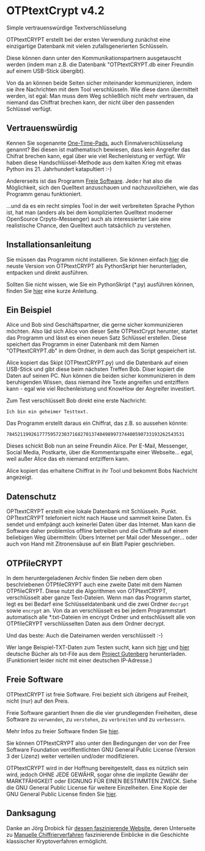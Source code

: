 # OTPtextCrypt v4.2
Simple vertrauenswürdige Textverschlüsselung

OTPtextCRYPT erstellt bei der ersten Verwendung zunächst eine einzigartige Datenbank mit vielen zufallsgenerierten Schlüsseln.

Diese können dann unter den Kommunikationspartnern ausgetauscht werden (indem man z.B. die Datenbank "OTPtextCRYPT.db einer Freundin auf einem USB-Stick übergibt).

Von da an können beide Seiten sicher miteinander kommunizieren, indem sie ihre Nachrichten mit dem Tool verschlüsseln. Wie diese dann übermittelt werden, ist egal: Man muss dem Weg schließlich nicht mehr vertrauen, da niemand das Chiffrat brechen kann, der nicht über den passenden Schlüssel verfügt.

## Vertrauenswürdig
Kennen Sie sogenannte [One-Time-Pads](https://de.wikipedia.org/wiki/One-Time-Pad), auch Einmalverschlüsselung genannt? Bei diesen ist mathematisch bewiesen, dass kein Angreifer das Chifrat brechen kann, egal über wie viel Rechenleistung er verfügt. Wir haben diese Handschlüssel-Methode aus dem kalten Krieg mit etwas Python ins 21. Jahrhundert katapultiert :-)

Andererseits ist das Programm [Freie Software](https://fsfe.org/freesoftware/freesoftware.de.html). Jede:r hat also die Möglichkeit, sich den Quelltext anzuschauen und nachzuvollziehen, wie das Programm genau funktioniert. 

...und da es ein recht simples Tool in der weit verbreiteten Sprache Python ist, hat man (anders als bei dem komplizierten Quelltext moderner OpenSource Crpyto-Messenger) auch als interessierter Laie eine realistische Chance, den Quelltext auch tatsächlich zu verstehen.

## Installationsanleitung
Sie müssen das Programm nicht installieren. Sie können einfach [hier](https://github.com/lehrerlaempel/OTPtextCRYPT/releases) die neuste Version von OTPtextCRYPT als PythonSkript hier herunterladen, entpacken und direkt ausführen.

Sollten Sie nicht wissen, wie Sie ein PythonSkript (*.py) ausführen können, finden Sie [hier](https://github.com/lehrerlaempel/pythonstarten) eine kurze Anleitung.

## Ein Beispiel
Alice und Bob sind Geschäftspartner, die gerne sicher kommunizieren möchten. Also läd sich Alice von dieser Seite OTPtextCrypt herunter, startet das Programm und lässt es einen neuen Satz Schlüssel erstellen. Diese speichert das Programm in einer Datenbank mit dem Namen "OTPtextCRYPT.db" in dem Ordner, in dem auch das Script gespeichert ist.

Alice kopiert das Skipt (OTPtextCRYPT.py) und die Datenbank auf einen USB-Stick und gibt diese beim nächsten Treffen Bob. Diser kopiert die Daten auf seinen PC. Nun können die beiden sicher kommunizieren in dem beruhigenden Wissen, dass niemand ihre Texte angreifen und entziffern kann - egal wie viel Rechenleistung und KnowHow der Angreifer investiert.

Zum Test verschlüsselt Bob direkt eine erste Nachricht:

`Ich bin ein geheimer Testtext.`

Das Programm erstellt daraus ein Chiffrat, das z.B. so aussehen könnte:

`78452119926177759572303716827013740498997374400590733193262543531`

Dieses schickt Bob nun an seine Freundin Alice. Per E-Mail, Messenger, Social Media, Postkarte, über die Kommentarspalte einer Webseite... egal, weil außer Alice das eh niemand entziffern kann.

Alice kopiert das erhaltene Chiffrat in ihr Tool und bekommt Bobs Nachricht angezeigt. 

## Datenschutz
OPTtextCRYPT erstellt eine lokale Datenbank mit Schlüsseln. Punkt. OPTtextCRYPT telefoniert nicht nach Hause und sammelt keine Daten. Es sendet und emfpängt auch keinerlei Daten über das Internet. Man kann die Software daher problemlos offline betreiben und die Chiffrate auf einem beliebigen Weg übermitteln: Übers Internet per Mail oder Messenger... oder auch von Hand mit Zitronensäuse auf ein Blatt Papier geschrieben.

## OTPfileCRYPT
In dem heruntergeladenen Archiv finden Sie neben dem oben beschriebenen OTPfileCRYPT auch eine zweite Datei mit dem Namen OTPfileCRYPT. Diese nutzt die Algorithmen von OTPtextCRYPT, verschlüsselt aber ganze Text-Dateien. Wenn man das Programm startet, legt es bei Bedarf eine Schlüsseldatenbank und die zwei Ordner `decrypt` sowie `encrypt` an. Von da an verschlüsselt es bei jedem Programmstart automatisch alle *.txt-Dateien im encrypt Ordner und entschlüsselt alle von OTPfileCRYPT verschlüsselten Daten aus dem Ordner decrypt. 

Und das beste: Auch die Dateinamen werden verschlüsselt :-)

Wer lange Beispiel-TXT-Daten zum Testen sucht, kann sich [hier](https://www.gutenberg.org/ebooks/2499.txt.utf-8) und [hier](https://www.gutenberg.org/ebooks/12108.txt.utf-8) deutsche Bücher als txt-File aus dem [Project Gutenberg](https://www.gutenberg.org/) herunterladen. (Funktioniert leider nicht mit einer deutschen IP-Adresse.)

## Freie Software
OTPtextCRYPT ist freie Software. Frei bezieht sich übrigens auf Freiheit, nicht (nur) auf den Preis.

Freie Software garantiert Ihnen die die vier grundlegenden Freiheiten, diese Software zu `verwenden`, zu `verstehen`, zu `verbreiten` und zu `verbessern`.

Mehr Infos zu freier Software finden Sie [hier](https://fsfe.org/freesoftware/freesoftware.de.html).

Sie können OTPtextCRYPT also unter den Bedingungen der von der Free Software Foundation veröffentlichten GNU General Public License (Version 3 der Lizenz) weiter verteilen und/oder modifizieren. 

OTPtextCRYPT wird in der Hoffnung bereitgestellt, dass es nützlich sein wird, jedoch OHNE JEDE GEWÄHR, sogar ohne die implizite Gewähr der MARKTFÄHIGKEIT oder EIGNUNG FÜR EINEN BESTIMMTEN ZWECK. Siehe die GNU General Public License für weitere Einzelheiten. Eine Kopie der GNU General Public License finden Sie [hier](https://www.gnu.org/licenses/licenses.de.html).

## Danksagung
Danke an Jörg Drobick für [dessen faszinierende Website](http://scz.bplaced.net/), deren Unterseite zu [Manuelle Chiffrierverfahren](http://scz.bplaced.net/m.html) faszinierende Einblicke in die Geschichte klassischer Kryptoverfahren ermöglicht.
